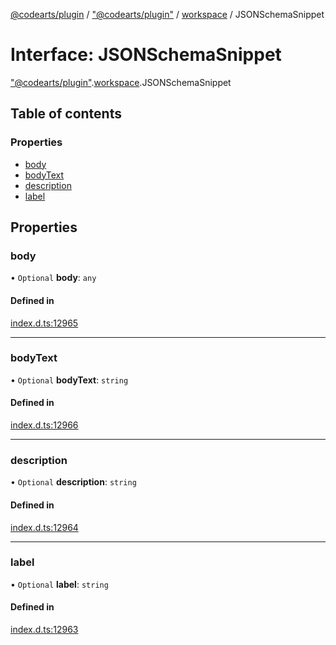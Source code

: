 [@codearts/plugin](../README.md) / ["@codearts/plugin"](../modules/_codearts_plugin_.md) / [workspace](../modules/codearts_plugin_.workspace.md) / JSONSchemaSnippet

# Interface: JSONSchemaSnippet

["@codearts/plugin"](../modules/_codearts_plugin_.md).[workspace](../modules/codearts_plugin_.workspace.md).JSONSchemaSnippet

## Table of contents

### Properties

- [body](codearts_plugin_.workspace.JSONSchemaSnippet.md#body)
- [bodyText](codearts_plugin_.workspace.JSONSchemaSnippet.md#bodytext)
- [description](codearts_plugin_.workspace.JSONSchemaSnippet.md#description)
- [label](codearts_plugin_.workspace.JSONSchemaSnippet.md#label)

## Properties

### body

• `Optional` **body**: `any`

#### Defined in

[index.d.ts:12965](https://github.com/shuyaqian/cloudide-plugin-api/blob/5b69219/index.d.ts#L12965)

___

### bodyText

• `Optional` **bodyText**: `string`

#### Defined in

[index.d.ts:12966](https://github.com/shuyaqian/cloudide-plugin-api/blob/5b69219/index.d.ts#L12966)

___

### description

• `Optional` **description**: `string`

#### Defined in

[index.d.ts:12964](https://github.com/shuyaqian/cloudide-plugin-api/blob/5b69219/index.d.ts#L12964)

___

### label

• `Optional` **label**: `string`

#### Defined in

[index.d.ts:12963](https://github.com/shuyaqian/cloudide-plugin-api/blob/5b69219/index.d.ts#L12963)

